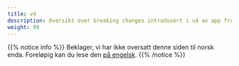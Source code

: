 ```yaml
---
title: v4
description: Oversikt over breaking changes introdusert i v4 av app frontend.
weight: 99
---
```


{{% notice info %}}
Beklager, vi har ikke oversatt denne siden til norsk enda. Foreløpig kan du lese den [på engelsk](/community/changelog/app-frontend/v4/).
{{% /notice %}}
